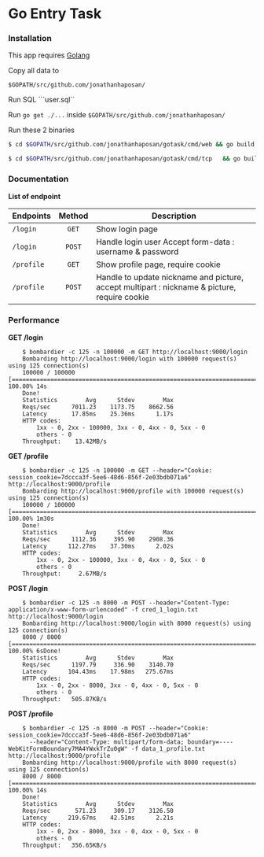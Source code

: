 # Go Entry Task

### Installation

This app requires [Golang](https://golang.org/dl/)

Copy all data to
```
$GOPATH/src/github.com/jonathanhaposan/
```

Run SQL ```user.sql``

Run ```go get ./...``` inside ```$GOPATH/src/github.com/jonathanhaposan/```

Run these 2 binaries
```sh
$ cd $GOPATH/src/github.com/jonathanhaposan/gotask/cmd/web && go build && ./web

$ cd $GOPATH/src/github.com/jonathanhaposan/gotask/cmd/tcp   && go build && ./tcp
```

### Documentation

**List of endpoint**

| **Endpoints** | **Method** | **Description** |
|-----------------|:------------:|-------------------|
|`/login`| `GET`   | Show login page |
|`/login`| `POST`  | Handle login user Accept form-data : username & password|
|`/profile`| `GET` | Show profile page, require cookie |
|`/profile`| `POST`| Handle to update nickname and picture, accept multipart : nickname & picture, require cookie |


### Performance

**GET /login**
```
    $ bombardier -c 125 -n 100000 -m GET http://localhost:9000/login
    Bombarding http://localhost:9000/login with 100000 request(s) using 125 connection(s)
    100000 / 100000 [=========================================================================================] 100.00% 14s
    Done!
    Statistics        Avg      Stdev        Max
    Reqs/sec      7011.23    1173.75    8662.56
    Latency       17.85ms    25.36ms      1.17s
    HTTP codes:
        1xx - 0, 2xx - 100000, 3xx - 0, 4xx - 0, 5xx - 0
        others - 0
    Throughput:    13.42MB/s
```

**GET /profile**
```
    $ bombardier -c 125 -n 100000 -m GET --header="Cookie: session_cookie=7dccca3f-5ee6-48d6-856f-2e03bdb071a6" http://localhost:9000/profile
    Bombarding http://localhost:9000/profile with 100000 request(s) using 125 connection(s)
    100000 / 100000 [=======================================================================================] 100.00% 1m30s
    Done!
    Statistics        Avg      Stdev        Max
    Reqs/sec      1112.36     395.90    2908.36
    Latency      112.27ms    37.30ms      2.02s
    HTTP codes:
        1xx - 0, 2xx - 100000, 3xx - 0, 4xx - 0, 5xx - 0
        others - 0
    Throughput:     2.67MB/s
```

**POST /login**
```
    $ bombardier -c 125 -n 8000 -m POST --header="Content-Type: application/x-www-form-urlencoded" -f cred_1_login.txt http://localhost:9000/login
    Bombarding http://localhost:9000/login with 8000 request(s) using 125 connection(s)
    8000 / 8000 [==============================================================================================] 100.00% 6sDone!
    Statistics        Avg      Stdev        Max
    Reqs/sec      1197.79     336.90    3140.70
    Latency      104.43ms    17.98ms   275.67ms
    HTTP codes:
        1xx - 0, 2xx - 8000, 3xx - 0, 4xx - 0, 5xx - 0
        others - 0
    Throughput:   505.87KB/s
```

**POST /profile**
```
    $ bombardier -c 125 -n 8000 -m POST --header="Cookie: session_cookie=7dccca3f-5ee6-48d6-856f-2e03bdb071a6" 
      --header="Content-Type: multipart/form-data; boundary=----WebKitFormBoundary7MA4YWxkTrZu0gW" -f data_1_profile.txt http://localhost:9000/profile
    Bombarding http://localhost:9000/profile with 8000 request(s) using 125 connection(s)
    8000 / 8000 [==========================================================================================================================] 100.00% 14s
    Done!
    Statistics        Avg      Stdev        Max
    Reqs/sec       571.23     309.17    3126.50
    Latency      219.67ms    42.51ms      2.21s
    HTTP codes:
        1xx - 0, 2xx - 8000, 3xx - 0, 4xx - 0, 5xx - 0
        others - 0
    Throughput:   356.65KB/s
```